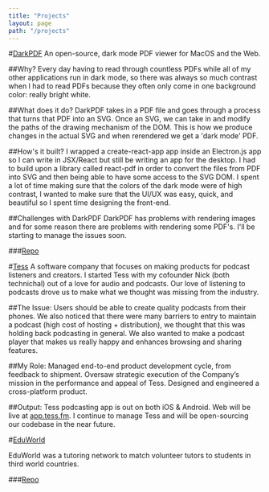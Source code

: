 ```yaml
---
title: "Projects"
layout: page
path: "/projects"
---
```

#[DarkPDF](https://darkpdf.com)
An open-source, dark mode PDF viewer for MacOS and the Web.

##Why?
Every day having to read through countless PDFs while all of my other applications run in dark mode, so there was always so much contrast when I had to read PDFs because they often only come in one background color: really bright white.

##What does it do?
DarkPDF takes in a PDF file and goes through a process that turns that PDF into an SVG. Once an SVG, we can take in and modify the paths of the drawing mechanism of the DOM. This is how we produce changes in the actual SVG and when rerendered we get a 'dark mode' PDF.

##How's it built?
I wrapped a create-react-app app inside an Electron.js app so I can write in JSX/React but still be writing an app for the desktop. I had to build upon a library called react-pdf in order to convert the files from PDF into SVG and then being able to have some access to the SVG DOM. I spent a lot of time making sure that the colors of the dark mode were of high contrast, I wanted to make sure that the UI/UX was easy, quick, and beautiful so I spent time designing the front-end.

##Challenges with DarkPDF
DarkPDF has problems with rendering images and for some reason there are problems with rendering some PDF's. I'll be starting to manage the issues soon.

###[Repo](https://github.com/tfaieta/DarkPDF)

#[Tess](https://tess.fm)
A software company that focuses on making products for podcast listeners and creators. I started Tess with my cofounder Nick (both technichal) out of a love for audio and podcasts. Our love of listening to podcasts drove us to make what we thought was missing from the industry.

##The Issue:
Users should be able to create quality podcasts from their phones. We also noticed that there were many barriers to entry to maintain a podcast (high cost of hosting + distribution), we thought that this was holding back podcasting in general. We also wanted to make a podcast player that makes us really happy and enhances browsing and sharing features.

##My Role:
Managed end-to-end product development cycle, from feedback to shipment. Oversaw strategic execution of the Company’s mission in the performance and appeal of Tess. Designed and engineered a cross-platform product.

##Output:
Tess podcasting app is out on both iOS & Android. Web will be live at [app.tess.fm](https://app.tess.fm). I continue to manage Tess and will be open-sourcing our codebase in the near future.

#[EduWorld](https://devpost.com/software/eduworld-kagt65)

EduWorld was a tutoring network to match volunteer tutors to students in third world countries. 

###[Repo](https://github.com/tfaieta/eduworldhackduke)
